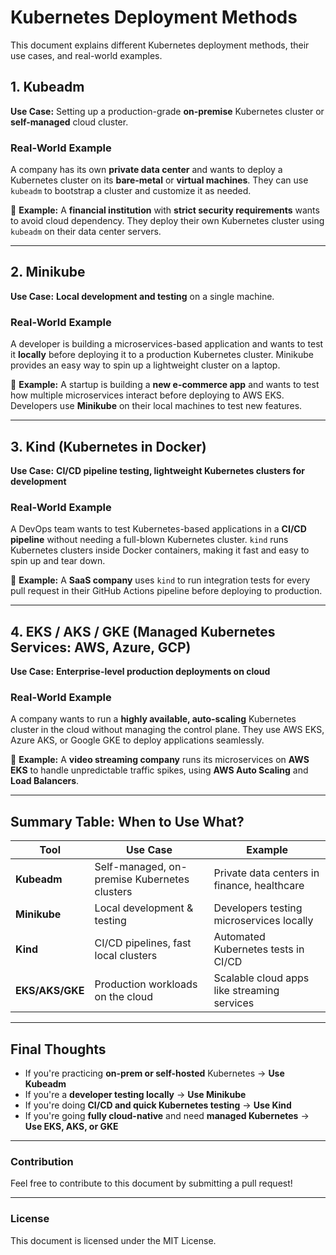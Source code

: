 # Kubernetes Deployment Methods

This document explains different Kubernetes deployment methods, their use cases, and real-world examples.

## 1. Kubeadm

**Use Case:** Setting up a production-grade **on-premise** Kubernetes cluster or **self-managed** cloud cluster.

### Real-World Example
A company has its own **private data center** and wants to deploy a Kubernetes cluster on its **bare-metal** or **virtual machines**. They can use `kubeadm` to bootstrap a cluster and customize it as needed.

🔹 **Example:** A **financial institution** with **strict security requirements** wants to avoid cloud dependency. They deploy their own Kubernetes cluster using `kubeadm` on their data center servers.

---

## 2. Minikube

**Use Case:** **Local development and testing** on a single machine.

### Real-World Example
A developer is building a microservices-based application and wants to test it **locally** before deploying it to a production Kubernetes cluster. Minikube provides an easy way to spin up a lightweight cluster on a laptop.

🔹 **Example:** A startup is building a **new e-commerce app** and wants to test how multiple microservices interact before deploying to AWS EKS. Developers use **Minikube** on their local machines to test new features.

---

## 3. Kind (Kubernetes in Docker)

**Use Case:** **CI/CD pipeline testing, lightweight Kubernetes clusters for development**

### Real-World Example
A DevOps team wants to test Kubernetes-based applications in a **CI/CD pipeline** without needing a full-blown Kubernetes cluster. `kind` runs Kubernetes clusters inside Docker containers, making it fast and easy to spin up and tear down.

🔹 **Example:** A **SaaS company** uses `kind` to run integration tests for every pull request in their GitHub Actions pipeline before deploying to production.

---

## 4. EKS / AKS / GKE (Managed Kubernetes Services: AWS, Azure, GCP)

**Use Case:** **Enterprise-level production deployments on cloud**

### Real-World Example
A company wants to run a **highly available, auto-scaling** Kubernetes cluster in the cloud without managing the control plane. They use AWS EKS, Azure AKS, or Google GKE to deploy applications seamlessly.

🔹 **Example:** A **video streaming company** runs its microservices on **AWS EKS** to handle unpredictable traffic spikes, using **AWS Auto Scaling** and **Load Balancers**.

---

## Summary Table: When to Use What?

| Tool | Use Case | Example |
|------|---------|---------|
| **Kubeadm** | Self-managed, on-premise Kubernetes clusters | Private data centers in finance, healthcare |
| **Minikube** | Local development & testing | Developers testing microservices locally |
| **Kind** | CI/CD pipelines, fast local clusters | Automated Kubernetes tests in CI/CD |
| **EKS/AKS/GKE** | Production workloads on the cloud | Scalable cloud apps like streaming services |

---

## Final Thoughts
- If you're practicing **on-prem or self-hosted** Kubernetes → **Use Kubeadm**  
- If you're a **developer testing locally** → **Use Minikube**  
- If you're doing **CI/CD and quick Kubernetes testing** → **Use Kind**  
- If you're going **fully cloud-native** and need **managed Kubernetes** → **Use EKS, AKS, or GKE**  

---

### Contribution
Feel free to contribute to this document by submitting a pull request!

---

### License
This document is licensed under the MIT License.
